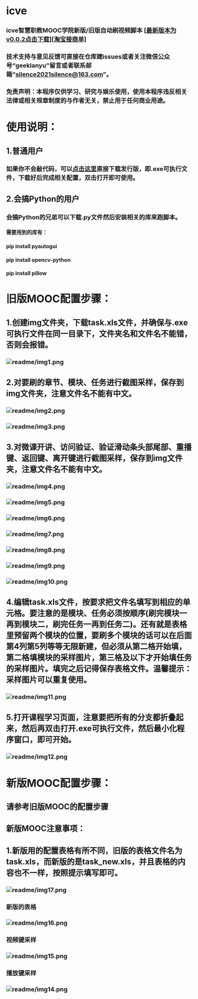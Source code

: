 # icve
### icve智慧职教MOOC学院新版/旧版自动刷视频脚本 [[最新版本为v0.0.2点击下载]](https://www.aliyundrive.com/s/nDLUnSwzrgS)[[淘宝接商单]](https://geeklanyu.taobao.com)
### 技术支持与意见反馈可直接在仓库建issues或者关注微信公众号“geeklanyu”留言或者联系邮箱“silence2021silence@163.com”。
### 免责声明：本程序仅供学习、研究与娱乐使用，使用本程序违反相关法律或相关规章制度的与作者无关，禁止用于任何商业用途。

# 使用说明：
## 1.普通用户
### 如果你不会敲代码，可以[点击这里](https://www.aliyundrive.com/s/nDLUnSwzrgS)直接下载发行版，即.exe可执行文件，下载好后完成相关配置，双击打开即可使用。
## 2.会搞Python的用户
### 会搞Python的兄弟可以下载.py文件然后安装相关的库来跑脚本。
#### 需要用到的库有：
#### pip install pyautogui
#### pip install opencv-python
#### pip install pillow

# 旧版MOOC配置步骤：
## 1.创建img文件夹，下载task.xls文件，并确保与.exe可执行文件在同一目录下，文件夹名和文件名不能错，否则会报错。
### ![readme/img1.png](readme/img1.png)
## 2.对要刷的章节、模块、任务进行截图采样，保存到img文件夹，注意文件名不能有中文。
### ![readme/img2.png](readme/img2.png)
### ![readme/img3.png](readme/img3.png)
## 3.对微课开讲、访问验证、验证滑动条头部尾部、重播键、返回键、离开键进行截图采样，保存到img文件夹，注意文件名不能有中文。
### ![readme/img4.png](readme/img4.png)
### ![readme/img5.png](readme/img5.png)
### ![readme/img6.png](readme/img6.png)
### ![readme/img7.png](readme/img7.png)
### ![readme/img8.png](readme/img8.png)
### ![readme/img9.png](readme/img9.png)
### ![readme/img10.png](readme/img10.png)
## 4.编辑task.xls文件，按要求把文件名填写到相应的单元格。要注意的是模块、任务必须按顺序(刷完模块一再到模块二，刷完任务一再到任务二)。还有就是表格里预留两个模块的位置，要刷多个模块的话可以在后面第4列第5列等等无限新建，但必须从第二格开始填，第二格填模块的采样图片，第三格及以下才开始填任务的采样图片。填完之后记得保存表格文件。温馨提示：采样图片可以重复使用。
### ![readme/img11.png](readme/img11.png)
## 5.打开课程学习页面，注意要把所有的分支都折叠起来，然后再双击打开.exe可执行文件，然后最小化程序窗口，即可开始。
### ![readme/img12.png](readme/img12.png)

# 新版MOOC配置步骤：
## 请参考旧版MOOC的配置步骤
## 新版MOOC注意事项：
## 1.新版用的配置表格有所不同，旧版的表格文件名为task.xls，而新版的是task_new.xls，并且表格的内容也不一样，按照提示填写即可。
### ![readme/img17.png](readme/img17.png)
### 新版的表格
### ![readme/img16.png](readme/img16.png)
### 视频键采样
### ![readme/img15.png](readme/img15.png)
### 播放键采样
### ![readme/img14.png](readme/img14.png)

